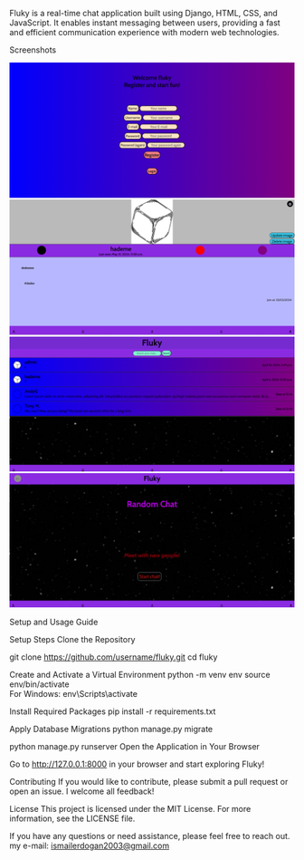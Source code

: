 Fluky is a real-time chat application built using Django, HTML, CSS, and JavaScript. It enables instant messaging between users, providing a fast and efficient communication experience with modern web technologies.


Screenshots

![Register Screen](screenshots/resiter_page.png)
![Profile section](screenshots/profile.png)
![Chats section](screenshots/my_chats.png)
![Random chat section](screenshots/random_chat.png)

Setup and Usage Guide


Setup Steps
Clone the Repository


git clone https://github.com/username/fluky.git
cd fluky

Create and Activate a Virtual Environment
python -m venv env
source env/bin/activate  
For Windows: env\Scripts\activate


Install Required Packages
pip install -r requirements.txt

Apply Database Migrations
python manage.py migrate

python manage.py runserver
Open the Application in Your Browser

Go to http://127.0.0.1:8000 in your browser and start exploring Fluky!


Contributing
If you would like to contribute, please submit a pull request or open an issue. I welcome all feedback!


License
This project is licensed under the MIT License. For more information, see the LICENSE file.


If you have any questions or need assistance, please feel free to reach out.
my e-mail: ismailerdogan2003@gmail.com
